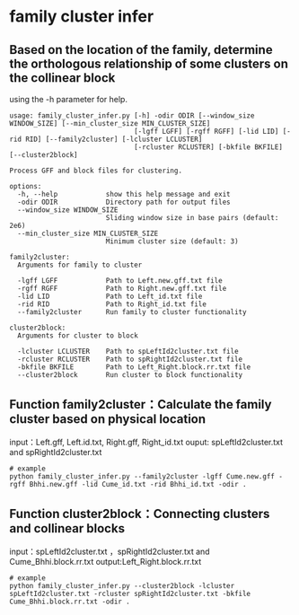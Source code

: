 # family cluster infer

## Based on the location of the family, determine the orthologous relationship of some clusters on the collinear block

using the -h parameter for help.

```
usage: family_cluster_infer.py [-h] -odir ODIR [--window_size WINDOW_SIZE] [--min_cluster_size MIN_CLUSTER_SIZE]
                               [-lgff LGFF] [-rgff RGFF] [-lid LID] [-rid RID] [--family2cluster] [-lcluster LCLUSTER]
                               [-rcluster RCLUSTER] [-bkfile BKFILE] [--cluster2block]

Process GFF and block files for clustering.

options:
  -h, --help            show this help message and exit
  -odir ODIR            Directory path for output files
  --window_size WINDOW_SIZE
                        Sliding window size in base pairs (default: 2e6)
  --min_cluster_size MIN_CLUSTER_SIZE
                        Minimum cluster size (default: 3)

family2cluster:
  Arguments for family to cluster

  -lgff LGFF            Path to Left.new.gff.txt file
  -rgff RGFF            Path to Right.new.gff.txt file
  -lid LID              Path to Left_id.txt file
  -rid RID              Path to Right_id.txt file
  --family2cluster      Run family to cluster functionality

cluster2block:
  Arguments for cluster to block

  -lcluster LCLUSTER    Path to spLeftId2cluster.txt file
  -rcluster RCLUSTER    Path to spRightId2cluster.txt file
  -bkfile BKFILE        Path to Left_Right.block.rr.txt file
  --cluster2block       Run cluster to block functionality

```

## Function family2cluster：Calculate the family cluster based on physical location

input：Left.gff, Left.id.txt, Right.gff, Right_id.txt
ouput: spLeftId2cluster.txt and spRightId2cluster.txt
```
# example
python family_cluster_infer.py --family2cluster -lgff Cume.new.gff -rgff Bhhi.new.gff -lid Cume_id.txt -rid Bhhi_id.txt -odir .
```

## Function cluster2block：Connecting clusters and collinear blocks
input：spLeftId2cluster.txt ，spRightId2cluster.txt and Cume_Bhhi.block.rr.txt
output:Left_Right.block.rr.txt

```
# example
python family_cluster_infer.py --cluster2block -lcluster spLeftId2cluster.txt -rcluster spRightId2cluster.txt -bkfile Cume_Bhhi.block.rr.txt -odir .
```



